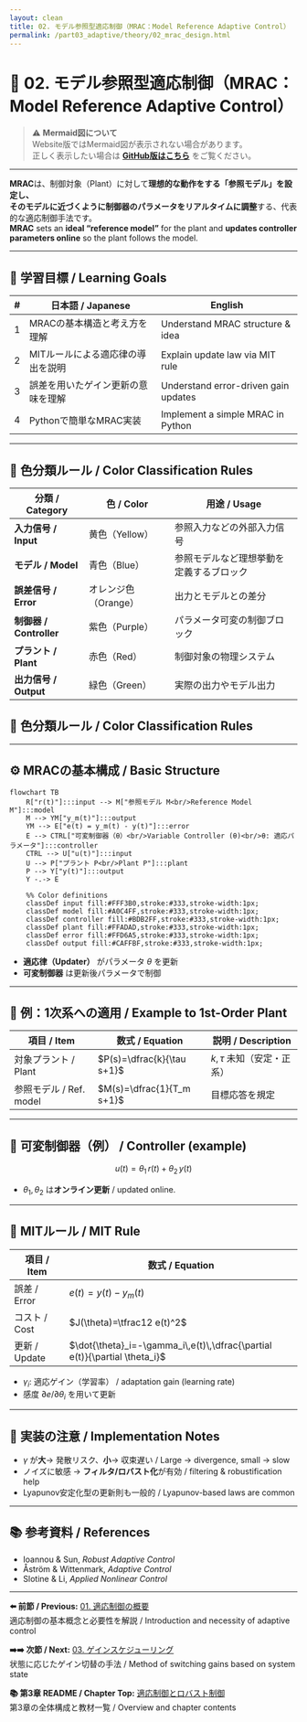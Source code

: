 ```yaml
---
layout: clean
title: 02. モデル参照型適応制御（MRAC：Model Reference Adaptive Control）
permalink: /part03_adaptive/theory/02_mrac_design.html
---
```


# 🎯 02. モデル参照型適応制御（MRAC：Model Reference Adaptive Control）

> ⚠️ **Mermaid図について**  
> Website版ではMermaid図が表示されない場合があります。  
> 正しく表示したい場合は **[GitHub版はこちら](https://github.com/Samizo-AITL/EduController/blob/main/part03_adaptive/theory/02_mrac_design.md)** をご覧ください。

---

**MRAC**は、制御対象（Plant）に対して**理想的な動作をする「参照モデル」**を設定し、  
そのモデルに近づくように制御器のパラメータを**リアルタイムに調整**する、代表的な適応制御手法です。  
**MRAC** sets an **ideal “reference model”** for the plant and **updates controller parameters online** so the plant follows the model.

---

## 🎯 学習目標 / Learning Goals

| # | 日本語 / Japanese | English |
|---|-------------------|---------|
| 1 | MRACの基本構造と考え方を理解 | Understand MRAC structure & idea |
| 2 | MITルールによる適応律の導出を説明 | Explain update law via MIT rule |
| 3 | 誤差を用いたゲイン更新の意味を理解 | Understand error-driven gain updates |
| 4 | Pythonで簡単なMRAC実装 | Implement a simple MRAC in Python |

---

## 🎨 色分類ルール / Color Classification Rules

| 分類 / Category | 色 / Color | 用途 / Usage |
|-----------------|------------|--------------|
| **入力信号 / Input** | 黄色（Yellow） | 参照入力などの外部入力信号 |
| **モデル / Model** | 青色（Blue） | 参照モデルなど理想挙動を定義するブロック |
| **誤差信号 / Error** | オレンジ色（Orange） | 出力とモデルとの差分 |
| **制御器 / Controller** | 紫色（Purple） | パラメータ可変の制御ブロック |
| **プラント / Plant** | 赤色（Red） | 制御対象の物理システム |
| **出力信号 / Output** | 緑色（Green） | 実際の出力やモデル出力 |
## 🎨 色分類ルール / Color Classification Rules

---

## ⚙️ MRACの基本構成 / Basic Structure

```mermaid
flowchart TB
    R["r(t)"]:::input --> M["参照モデル M<br/>Reference Model M"]:::model
    M --> YM["y_m(t)"]:::output
    YM --> E["e(t) = y_m(t) - y(t)"]:::error
    E --> CTRL["可変制御器（θ）<br/>Variable Controller (θ)<br/>θ: 適応パラメータ"]:::controller
    CTRL --> U["u(t)"]:::input
    U --> P["プラント P<br/>Plant P"]:::plant
    P --> Y["y(t)"]:::output
    Y -.-> E

    %% Color definitions
    classDef input fill:#FFF3B0,stroke:#333,stroke-width:1px;
    classDef model fill:#A0C4FF,stroke:#333,stroke-width:1px;
    classDef controller fill:#BDB2FF,stroke:#333,stroke-width:1px;
    classDef plant fill:#FFADAD,stroke:#333,stroke-width:1px;
    classDef error fill:#FFD6A5,stroke:#333,stroke-width:1px;
    classDef output fill:#CAFFBF,stroke:#333,stroke-width:1px;
```

- **適応律（Updater）** がパラメータ $\theta$ を更新  
- **可変制御器** は更新後パラメータで制御

---

## 📘 例：1次系への適用 / Example to 1st-Order Plant

| 項目 / Item | 数式 / Equation | 説明 / Description |
|---|---|---|
| 対象プラント / Plant | $P(s)=\dfrac{k}{\tau s+1}$ | $k,\tau$ 未知（安定・正系） |
| 参照モデル / Ref. model | $M(s)=\dfrac{1}{T_m s+1}$ | 目標応答を規定 |

---

## 🧠 可変制御器（例） / Controller (example)

$$
u(t)=\theta_1\,r(t)+\theta_2\,y(t)
$$

- $\theta_1,\theta_2$ は**オンライン更新** / updated online.

---

## 🔁 MITルール / MIT Rule

| 項目 / Item | 数式 / Equation |
|---|---|
| 誤差 / Error | $e(t)=y(t)-y_m(t)$ |
| コスト / Cost | $J(\theta)=\tfrac12 e(t)^2$ |
| 更新 / Update | $\dot{\theta}_i=-\gamma_i\,e(t)\,\dfrac{\partial e(t)}{\partial \theta_i}$ |

- $\gamma_i$: 適応ゲイン（学習率） / adaptation gain (learning rate)  
- 感度 $\partial e/\partial\theta_i$ を用いて更新

---

## 📐 実装の注意 / Implementation Notes

- $\gamma$ が**大**→ 発散リスク、**小**→ 収束遅い / Large → divergence, small → slow  
- ノイズに敏感 → **フィルタ/ロバスト化**が有効 / filtering & robustification help  
- Lyapunov安定化型の更新則も一般的 / Lyapunov-based laws are common

---

## 📚 参考資料 / References

- Ioannou & Sun, *Robust Adaptive Control*  
- Åström & Wittenmark, *Adaptive Control*  
- Slotine & Li, *Applied Nonlinear Control*

---

**⬅️ 前節 / Previous:** [01. 適応制御の概要](https://samizo-aitl.github.io/EduController/part03_adaptive/theory/01_adaptive_intro.html)  
適応制御の基本概念と必要性を解説 / Introduction and necessity of adaptive control

**➡️➡️ 次節 / Next:** [03. ゲインスケジューリング](https://samizo-aitl.github.io/EduController/part03_adaptive/theory/03_gain_scheduling.html)  
状態に応じたゲイン切替の手法 / Method of switching gains based on system state

**📚 第3章 README / Chapter Top:** [適応制御とロバスト制御](https://samizo-aitl.github.io/EduController/part03_adaptive/)  
第3章の全体構成と教材一覧 / Overview and chapter contents
